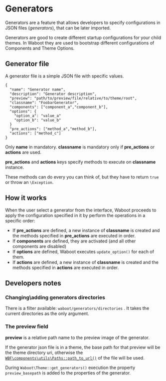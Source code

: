 # Generators

Generators are a feature that allows developers to specify configurations in JSON files (_generators_), that can be later imported.

Generators are good to create different startup configurations for your child themes. In Waboot they are used to bootstrap different configurations of Components and Theme Options.

## Generator file

A generator file is a simple JSON file with specific values.

```
{
  "name": "Generator name",
  "description": "Generator description",
  "preview": "path/to/preview/file/relative/to/theme/root",
  "classname": "FoobarGenerator",
  "components": ["component_a","component_b"],
  "options": {
    "option_a": "value_a"
    "option_b": "value_b"
  }
  "pre_actions": ["method_a","method_b"],
  "actions": ["method_c"]
}
```

Only **name** in mandatory. **classname** is mandatory only if **pre_actions** or **actions** are used.

**pre_actions** and **actions** keys specify methods to execute on **classname** instance.

These methods can do every you can think of, but they have to return `true` or throw an `\Exception`.

## How it works

When the user select a generator from the interface, Waboot proceeds to apply the configuration specified in it by perform the operations in a specific order:

- If **pre_actions** are defined, a new instance of **classname** is created and the methods specified in **pre_actions** are executed in order.
- If **components** are defined, they are activated (and all other components are disabled)
- If **options** are defined, Waboot executes `update_option()` for each of them.
- If **actions** are defined, a new instance of **classname** is created and the methods specified in **actions** are executed in order.

## Developers notes

### Changing\adding generators directories

There is a filter available: `waboot/generators/directories` . It takes the current directories as the only argument.

### The preview field

**preview** is a relative path name to the preview image of the generator.

If the generator json file is in a theme, the base path for that preview will be the theme directory uri, otherwise the [`WBF\components\utils\Paths::path_to_url()`](https://github.com/wagaweb/wbf/blob/master/src/components/utils/Paths.php#L286) of the file will be used.

During `Waboot\Theme::get_generators()` execution the property `preview_basepath` is added to the properties of the generator.